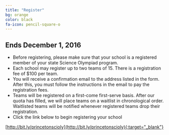 ```yaml
---
title: "Register"
bg: orange
color: black
fa-icon: pencil-square-o
---
```


## Ends December 1, 2016

- Before registering, please make sure that your school is a registered member of your state Science Olympiad program.
- Each school may register up to two teams of 15. There is a registration fee of $100 per team.
- You will receive a confirmation email to the address listed in the form. After this, you must follow the instructions in the email to pay the registration fees.
- Teams will be registered on a first-come first-serve basis. After our quota has filled, we will place teams on a waitlist in chronological order. Waitlisted teams will be notified whenever registered teams drop their registration.
- Click the link below to begin registering your school

[http://bit.ly/princetonscioly](http://bit.ly/princetonscioly){:target="_blank"}